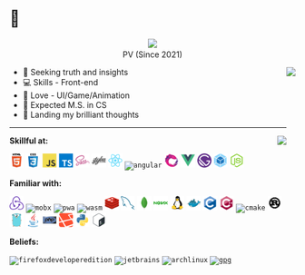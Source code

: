 # 🍐

<p align="center">
  <a href="https://count.getloli.com"><img src="https://count.getloli.com/get/@satouriko?theme=gelbooru" /></a>
  <br />
  PV (Since 2021)
</p>

<a href="https://sourcerer.io/satouriko"><img align="right" src="https://github-readme-stats.vercel.app/api?username=satouriko&show_icons=true" height="170" /></a>

- 🌙 Seeking truth and insights
- 💻 Skills - Front-end
- 🎀 Love - UI/Game/Animation
- 🎐 Expected M.S. in CS
- 💓 Landing my brilliant thoughts

---

<a href="https://leetcode.com/satouriko"><img align="right" src="https://leetcode-progress.cool2645.workers.dev/?username=satouriko" height="94" /></a>

**Skillful at:**

<code><img src="https://raw.githubusercontent.com/devicons/devicon/master/icons/html5/html5-original-wordmark.svg" alt="html5" height="25"/></code>
<code><img src="https://raw.githubusercontent.com/devicons/devicon/master/icons/css3/css3-original-wordmark.svg" alt="css3" height="25"/></code>
<code><img src="https://raw.githubusercontent.com/devicons/devicon/master/icons/javascript/javascript-original.svg" alt="javascript" height="25"/></code>
<code><img src="https://raw.githubusercontent.com/devicons/devicon/master/icons/typescript/typescript-original.svg" alt="typescript" height="25"/></code>
<code><img src="https://raw.githubusercontent.com/devicons/devicon/master/icons/sass/sass-original.svg" alt="sass" height="25"/></code>
<code><img src="https://raw.githubusercontent.com/devicons/devicon/master/icons/stylus/stylus-original.svg" alt="stylus" height="25"/></code>
<code><img src="https://raw.githubusercontent.com/devicons/devicon/master/icons/react/react-original.svg" alt="react" height="25"/></code>
<code><img src="https://angular.io/assets/images/logos/angular/angular.svg" alt="angular" height="25"/></code>
<code><img src="https://raw.githubusercontent.com/ReactiveX/rxjs/master/resources/CI-CD/logo/svg/RxJs_Logo_Basic.svg" alt="rxjs" height="25"/></code>
<code><img src="https://raw.githubusercontent.com/devicons/devicon/master/icons/vuejs/vuejs-original.svg" alt="vue" height="25"/></code>
<code><img src="https://raw.githubusercontent.com/devicons/devicon/master/icons/gatsby/gatsby-original.svg" alt="gatsby" height="25"/></code>
<code><img src="https://raw.githubusercontent.com/devicons/devicon/master/icons/webpack/webpack-original.svg" alt="webpack" height="25"/></code>
<code><img src="https://raw.githubusercontent.com/devicons/devicon/master/icons/nodejs/nodejs-original.svg" alt="nodejs" height="25"/></code>

**Familiar with:** 

<code><img src="https://raw.githubusercontent.com/devicons/devicon/master/icons/redux/redux-original.svg" alt="redux" height="25"/></code>
<code><img src="https://mobx.js.org/assets/mobx.png" alt="mobx" height="25"/></code>
<code><img src="https://raw.githubusercontent.com/webmaxru/progressive-web-apps-logo/master/pwalogo.svg" alt="pwa" height="25"/></code>
<code><img src="https://upload.wikimedia.org/wikipedia/commons/1/1f/WebAssembly_Logo.svg" alt="wasm" height="25"/></code>
<code><img src="https://raw.githubusercontent.com/devicons/devicon/master/icons/redis/redis-original.svg" alt="redis" height="25"/></code>
<code><img src="https://raw.githubusercontent.com/devicons/devicon/master/icons/mysql/mysql-original.svg" alt="mysql" height="25"/></code>
<code><img src="https://raw.githubusercontent.com/devicons/devicon/master/icons/mongodb/mongodb-original.svg" alt="mongodb" height="25"/></code>
<code><img src="https://raw.githubusercontent.com/devicons/devicon/master/icons/nginx/nginx-original.svg" alt="nginx" height="25"/></code>
<code><img src="https://raw.githubusercontent.com/devicons/devicon/master/icons/linux/linux-original.svg" alt="linux" height="25"/></code>
<code><img src="https://raw.githubusercontent.com/devicons/devicon/master/icons/docker/docker-original.svg" alt="docker" height="25"/></code>
<code><img src="https://raw.githubusercontent.com/devicons/devicon/master/icons/c/c-original.svg" alt="c" height="25"/></code>
<code><img src="https://raw.githubusercontent.com/devicons/devicon/master/icons/cplusplus/cplusplus-original.svg" alt="cplusplus" height="25"/></code>
<code><img src="https://upload.wikimedia.org/wikipedia/commons/1/13/Cmake.svg" alt="cmake" height="25"/></code>
<code><img src="https://raw.githubusercontent.com/devicons/devicon/master/icons/rust/rust-plain.svg" alt="rust" height="25"/></code>
<code><img src="https://raw.githubusercontent.com/devicons/devicon/master/icons/go/go-original.svg" alt="go" height="25"/></code>
<code><img src="https://raw.githubusercontent.com/devicons/devicon/master/icons/java/java-original.svg" alt="java" height="25"/></code>
<code><img src="https://raw.githubusercontent.com/devicons/devicon/master/icons/php/php-original.svg" alt="php" height="25"/></code>
<code><img src="https://raw.githubusercontent.com/devicons/devicon/master/icons/laravel/laravel-plain.svg" alt="laravel" height="25"/></code>
<code><img src="https://raw.githubusercontent.com/devicons/devicon/master/icons/python/python-original.svg" alt="python" height="25"/></code>
<code><img src="https://raw.githubusercontent.com/devicons/devicon/master/icons/bash/bash-original.svg" alt="bash" height="25"/></code>

**Beliefs:**

<code><img src="https://design.firefox.com/product-identity/firefox-developer-edition/firefox-logo-developer-edition.svg" alt="firefoxdeveloperedition" height="25" /></code>
<code><img src="https://www.jetbrains.com/company/brand/img/logo1.svg" alt="jetbrains" height="25" /></code>
<code><img src="https://upload.wikimedia.org/wikipedia/commons/a/a5/Archlinux-icon-crystal-64.svg" alt="archlinux" height="25" /></code>
<code><a href="https://github.com/satouriko/satouriko/blob/master/pgp.asc"><img src="https://upload.wikimedia.org/wikipedia/commons/a/a3/GnuPG-Logo.svg" alt="gpg" height="25" /></a></code>
